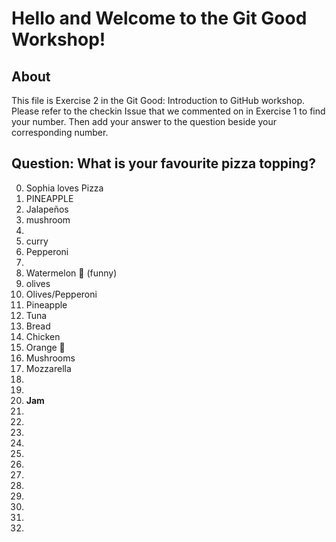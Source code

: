 # Hello and Welcome to the Git Good Workshop! 

## About 

This file is Exercise 2 in the Git Good: Introduction to GitHub workshop. 
Please refer to the checkin Issue that we commented on in Exercise 1 to find your number. Then add your answer to the question beside your corresponding number.

## Question: What is your favourite pizza topping?

0. Sophia loves Pizza
1. PINEAPPLE
2. Jalapeños 
3. mushroom
4. 
5. curry
6. Pepperoni
7. 
8. Watermelon 🍉 (funny) 
9. olives
10. Olives/Pepperoni 
11. Pineapple
13. Tuna
14. Bread
15. Chicken
16. Orange 🍊 
17. Mushrooms
18. Mozzarella 
19. 
20.  
21. **Jam**
22. 
23. 
24. 
25. 
26. 
27. 
28. 
29. 
30. 
31. 
32. 
33. 

